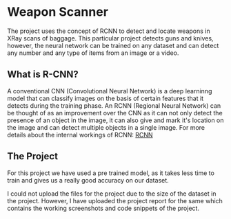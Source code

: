 # Weapon Scanner
The project uses the concept of RCNN to detect and locate weapons in XRay scans of baggage. This particular project detects guns and knives, however, the neural network can be trained on any dataset and can detect any number and any type of items from an image or a video. 

## What is R-CNN?
A conventional CNN (Convolutional Neural Network) is a deep learninng model that can classify images on the basis of certain features that it detects during the training phase. 
An RCNN (Regional Neural Network) can be thought of as an improvement over the CNN as it can not only detect the presence of an object in the image, it can also give and mark it's location on the image and can detect multiple objects in a single image.
For more details about the internal workings of RCNN: [RCNN](https://towardsdatascience.com/r-cnn-fast-r-cnn-faster-r-cnn-yolo-object-detection-algorithms-36d53571365e)

## The Project
For this project we have used a pre trained model, as it takes less time to train and gives us a really good accuracy on our dataset.

I could not upload the files for the project due to the size of the dataset in the project. However, I have uploaded the project report for the same which contains the working screenshots and code snippets of the project.
